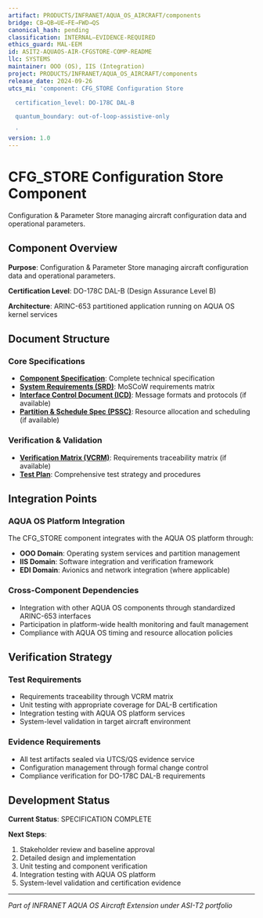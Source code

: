 ```yaml
---
artifact: PRODUCTS/INFRANET/AQUA_OS_AIRCRAFT/components
bridge: CB→QB→UE→FE→FWD→QS
canonical_hash: pending
classification: INTERNAL–EVIDENCE-REQUIRED
ethics_guard: MAL-EEM
id: ASIT2-AQUAOS-AIR-CFGSTORE-COMP-README
llc: SYSTEMS
maintainer: OOO (OS), IIS (Integration)
project: PRODUCTS/INFRANET/AQUA_OS_AIRCRAFT/components
release_date: 2024-09-26
utcs_mi: 'component: CFG_STORE Configuration Store

  certification_level: DO-178C DAL-B

  quantum_boundary: out-of-loop-assistive-only

  '
version: 1.0
---
```


# CFG_STORE Configuration Store Component

Configuration & Parameter Store managing aircraft configuration data and operational parameters.

## Component Overview

**Purpose**: Configuration & Parameter Store managing aircraft configuration data and operational parameters.

**Certification Level**: DO-178C DAL-B (Design Assurance Level B)

**Architecture**: ARINC-653 partitioned application running on AQUA OS kernel services

## Document Structure

### Core Specifications
- **[Component Specification](./CFG_STORE_Component_Spec.md)**: Complete technical specification
- **[System Requirements (SRD)](./CFG_STORE_SRD.md)**: MoSCoW requirements matrix
- **[Interface Control Document (ICD)](./CFG_STORE_ICD.yaml)**: Message formats and protocols (if available)
- **[Partition & Schedule Spec (PSSC)](./CFG_STORE_PSSC.json)**: Resource allocation and scheduling (if available)

### Verification & Validation
- **[Verification Matrix (VCRM)](./CFG_STORE_VCRM.csv)**: Requirements traceability matrix (if available)
- **[Test Plan](./CFG_STORE_Test_Plan.md)**: Comprehensive test strategy and procedures

## Integration Points

### AQUA OS Platform Integration
The CFG_STORE component integrates with the AQUA OS platform through:
- **OOO Domain**: Operating system services and partition management
- **IIS Domain**: Software integration and verification framework
- **EDI Domain**: Avionics and network integration (where applicable)

### Cross-Component Dependencies
- Integration with other AQUA OS components through standardized ARINC-653 interfaces
- Participation in platform-wide health monitoring and fault management
- Compliance with AQUA OS timing and resource allocation policies

## Verification Strategy

### Test Requirements
- Requirements traceability through VCRM matrix
- Unit testing with appropriate coverage for DAL-B certification
- Integration testing with AQUA OS platform services
- System-level validation in target aircraft environment

### Evidence Requirements
- All test artifacts sealed via UTCS/QS evidence service
- Configuration management through formal change control
- Compliance verification for DO-178C DAL-B requirements

## Development Status

**Current Status**: SPECIFICATION COMPLETE

**Next Steps**:
1. Stakeholder review and baseline approval
2. Detailed design and implementation  
3. Unit testing and component verification
4. Integration testing with AQUA OS platform
5. System-level validation and certification evidence

---

*Part of INFRANET AQUA OS Aircraft Extension under ASI-T2 portfolio*
